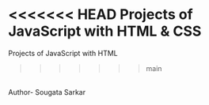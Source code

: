 <<<<<<< HEAD
Projects of JavaScript with HTML & CSS
=======
Projects of JavaScript with HTML
>>>>>>> main
<br>
Author- Sougata Sarkar